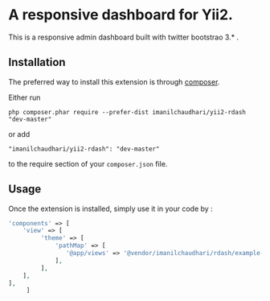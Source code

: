 A responsive dashboard for Yii2.
================================
This is a responsive admin dashboard built with twitter bootstrao 3.* .

Installation
------------

The preferred way to install this extension is through [composer](http://getcomposer.org/download/).

Either run

```
php composer.phar require --prefer-dist imanilchaudhari/yii2-rdash "dev-master"
```

or add

```
"imanilchaudhari/yii2-rdash": "dev-master"
```

to the require section of your `composer.json` file.


Usage
-----

Once the extension is installed, simply use it in your code by  :

```php
'components' => [
    'view' => [
         'theme' => [
             'pathMap' => [
                '@app/views' => '@vendor/imanilchaudhari/rdash/example-views/yii2-basic-app'
             ],
         ],
    ],
],    
     ]
```